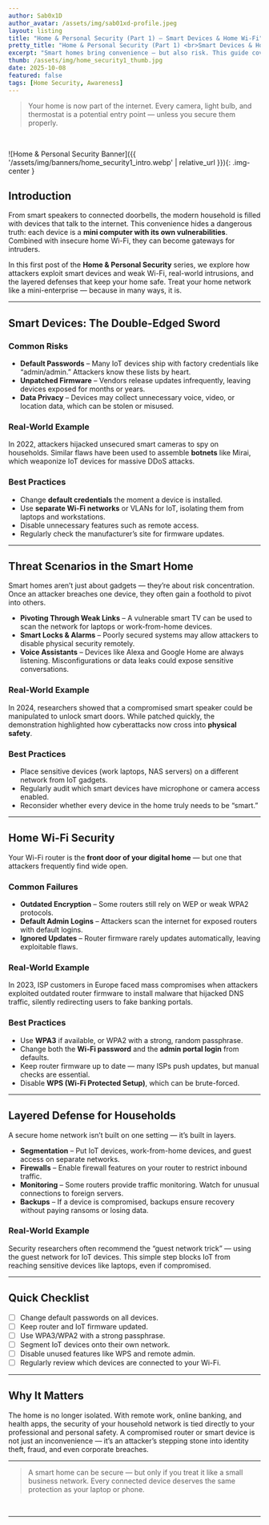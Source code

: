 ```yaml
---
author: Sab0x1D
author_avatar: /assets/img/sab01xd-profile.jpeg
layout: listing
title: "Home & Personal Security (Part 1) — Smart Devices & Home Wi-Fi"
pretty_title: "Home & Personal Security (Part 1) <br>Smart Devices & Home Wi-Fi"
excerpt: "Smart homes bring convenience — but also risk. This guide covers securing your connected devices, understanding common attacks, and locking down your Wi-Fi network."
thumb: /assets/img/home_security1_thumb.jpg
date: 2025-10-08
featured: false
tags: [Home Security, Awareness]
---
```


<blockquote class="featured-quote">
Your home is now part of the internet. Every camera, light bulb, and thermostat is a potential entry point — unless you secure them properly.
</blockquote>
<br>

![Home & Personal Security Banner]({{ '/assets/img/banners/home_security1_intro.webp' | relative_url }}){: .img-center }

## Introduction

From smart speakers to connected doorbells, the modern household is filled with devices that talk to the internet. This convenience hides a dangerous truth: each device is a **mini computer with its own vulnerabilities**. Combined with insecure home Wi-Fi, they can become gateways for intruders.

In this first post of the **Home & Personal Security** series, we explore how attackers exploit smart devices and weak Wi-Fi, real-world intrusions, and the layered defenses that keep your home safe. Treat your home network like a mini-enterprise — because in many ways, it is.

---

## Smart Devices: The Double-Edged Sword

### Common Risks
- **Default Passwords** – Many IoT devices ship with factory credentials like “admin/admin.” Attackers know these lists by heart.
- **Unpatched Firmware** – Vendors release updates infrequently, leaving devices exposed for months or years.
- **Data Privacy** – Devices may collect unnecessary voice, video, or location data, which can be stolen or misused.

### Real-World Example
In 2022, attackers hijacked unsecured smart cameras to spy on households. Similar flaws have been used to assemble **botnets** like Mirai, which weaponize IoT devices for massive DDoS attacks.

### Best Practices
- Change **default credentials** the moment a device is installed.
- Use **separate Wi-Fi networks** or VLANs for IoT, isolating them from laptops and workstations.
- Disable unnecessary features such as remote access.
- Regularly check the manufacturer’s site for firmware updates.

---

## Threat Scenarios in the Smart Home

Smart homes aren’t just about gadgets — they’re about risk concentration. Once an attacker breaches one device, they often gain a foothold to pivot into others.

- **Pivoting Through Weak Links** – A vulnerable smart TV can be used to scan the network for laptops or work-from-home devices.
- **Smart Locks & Alarms** – Poorly secured systems may allow attackers to disable physical security remotely.
- **Voice Assistants** – Devices like Alexa and Google Home are always listening. Misconfigurations or data leaks could expose sensitive conversations.

### Real-World Example
In 2024, researchers showed that a compromised smart speaker could be manipulated to unlock smart doors. While patched quickly, the demonstration highlighted how cyberattacks now cross into **physical safety**.

### Best Practices
- Place sensitive devices (work laptops, NAS servers) on a different network from IoT gadgets.
- Regularly audit which smart devices have microphone or camera access enabled.
- Reconsider whether every device in the home truly needs to be “smart.”

---

## Home Wi-Fi Security

Your Wi-Fi router is the **front door of your digital home** — but one that attackers frequently find wide open.

### Common Failures
- **Outdated Encryption** – Some routers still rely on WEP or weak WPA2 protocols.
- **Default Admin Logins** – Attackers scan the internet for exposed routers with default logins.
- **Ignored Updates** – Router firmware rarely updates automatically, leaving exploitable flaws.

### Real-World Example
In 2023, ISP customers in Europe faced mass compromises when attackers exploited outdated router firmware to install malware that hijacked DNS traffic, silently redirecting users to fake banking portals.

### Best Practices
- Use **WPA3** if available, or WPA2 with a strong, random passphrase.
- Change both the **Wi-Fi password** and the **admin portal login** from defaults.
- Keep router firmware up to date — many ISPs push updates, but manual checks are essential.
- Disable **WPS (Wi-Fi Protected Setup)**, which can be brute-forced.

---

## Layered Defense for Households

A secure home network isn’t built on one setting — it’s built in layers.

- **Segmentation** – Put IoT devices, work-from-home devices, and guest access on separate networks.
- **Firewalls** – Enable firewall features on your router to restrict inbound traffic.
- **Monitoring** – Some routers provide traffic monitoring. Watch for unusual connections to foreign servers.
- **Backups** – If a device is compromised, backups ensure recovery without paying ransoms or losing data.

### Real-World Example
Security researchers often recommend the “guest network trick” — using the guest network for IoT devices. This simple step blocks IoT from reaching sensitive devices like laptops, even if compromised.

---

## Quick Checklist

- [ ] Change default passwords on all devices.  
- [ ] Keep router and IoT firmware updated.  
- [ ] Use WPA3/WPA2 with a strong passphrase.  
- [ ] Segment IoT devices onto their own network.  
- [ ] Disable unused features like WPS and remote admin.  
- [ ] Regularly review which devices are connected to your Wi-Fi.  

---

## Why It Matters

The home is no longer isolated. With remote work, online banking, and health apps, the security of your household network is tied directly to your professional and personal safety. A compromised router or smart device is not just an inconvenience — it’s an attacker’s stepping stone into identity theft, fraud, and even corporate breaches.

---

<blockquote class="closing-quote">
A smart home can be secure — but only if you treat it like a small business network. Every connected device deserves the same protection as your laptop or phone.
</blockquote>
<br>

---
